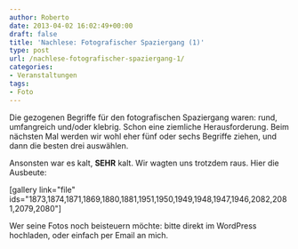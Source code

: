 ```yaml
---
author: Roberto
date: 2013-04-02 16:02:49+00:00
draft: false
title: 'Nachlese: Fotografischer Spaziergang (1)'
type: post
url: /nachlese-fotografischer-spaziergang-1/
categories:
- Veranstaltungen
tags:
- Foto
---
```


Die gezogenen Begriffe für den fotografischen Spaziergang waren: rund, umfangreich und/oder klebrig.<!-- more --> Schon eine ziemliche Herausforderung. Beim nächsten Mal werden wir wohl eher fünf oder sechs Begriffe ziehen, und dann die besten drei auswählen.

Ansonsten war es kalt, **SEHR** kalt. Wir wagten uns trotzdem raus. Hier die Ausbeute:

[gallery link="file" ids="1873,1874,1871,1869,1880,1881,1951,1950,1949,1948,1947,1946,2082,2081,2079,2080"]

Wer seine Fotos noch beisteuern möchte: bitte direkt im WordPress hochladen, oder einfach per Email an mich.
